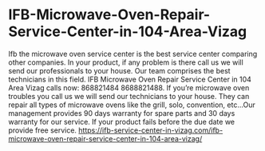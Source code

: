 # IFB-Microwave-Oven-Repair-Service-Center-in-104-Area-Vizag
 Ifb the microwave oven service center is the best service center comparing other companies. In your product, if any problem is there call us we will send our professionals to your house. Our team comprises the best technicians in this field. IFB Microwave Oven Repair Service Center in 104 Area Vizag calls now: 868821484 8688821488.  If you’re microwave oven troubles you call us we will send our technicians to your house. They can repair all types of microwave ovens like the grill, solo, convention, etc...Our management provides 90 days warranty for spare parts and 30 days warranty for our service. If your product fails before the due date we provide free service. https://ifb-service-center-in-vizag.com/ifb-microwave-oven-repair-service-center-in-104-area-vizag/
